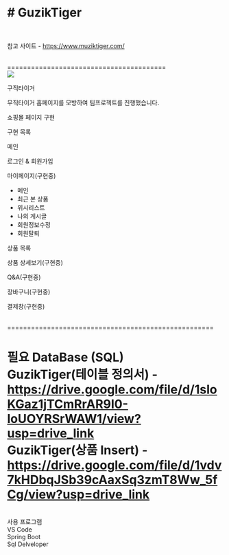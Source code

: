 <h1># GuzikTiger</h1>
<br />

참고 사이트 - https://www.muziktiger.com/

<br />
========================================
<br />
<img src="https://muziktiger.com/mztg/brand_page_1.jpg">

구직타이거

무직타이거 홈페이지를 모방하여 팀프로젝트를 진행했습니다.

쇼핑몰 페이지 구현

구현 목록

메인

로그인 & 회원가입

마이페이지(구현중)
  - 메인
  - 최근 본 상품
  - 위시리스트
  - 나의 게시글
  - 회원정보수정
  - 회원탈퇴

상품 목록

상품 상세보기(구현중)

Q&A(구현중)

장바구니(구현중)

결제창(구현중)

<br />
====================================================
<br />

필요 DataBase (SQL)  <br />
GuzikTiger(테이블 정의서) - https://drive.google.com/file/d/1sloKGaz1jTCmRrAR9I0-loUOYRSrWAW1/view?usp=drive_link  <br/>
GuzikTiger(상품 Insert) - https://drive.google.com/file/d/1vdv7kHDbqJSb39cAaxSq3zmT8Ww_5fCg/view?usp=drive_link
<br />
====================================================
<br />
사용 프로그램
<br />
VS Code <br />
Spring Boot <br />
Sql Delveloper <br />
